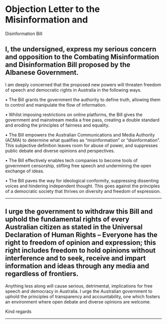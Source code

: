 # Objection Letter to the Misinformation and
 Disinformation Bill

## I, the undersigned, express my serious concern and opposition to the Combating Misinformation and Disinformation Bill proposed by the Albanese Government.

 I am deeply concerned that the proposed new powers will threaten freedom of speech and democratic rights in Australia in the following ways.

 • The Bill grants the government the authority to define truth,
 allowing them to control and manipulate the flow of information.

 • Whilst imposing restrictions on online platforms, the Bill gives
 the government and mainstream media a free pass, creating a double standard and eroding the principles of fairness and equality.

 • The Bill empowers the Australian Communications and Media
 Authority (ACMA) to determine what qualifies as “misinformation” or “disinformation”. This subjective definition leaves room for abuse of power, and suppresses public debate and diverse opinions and perspectives.

 • The Bill effectively enables tech companies to become tools of
 government censorship, stifling free speech and undermining the open exchange of ideas.

 • The Bill paves the way for ideological conformity, suppressing
 dissenting voices and hindering independent thought. This goes against the principles of a democratic society that thrives on diversity and freedom of expression.


-----

## I urge the government to withdraw this Bill and uphold the fundamental rights of every Australian citizen as stated in the Universal Declaration of Human Rights – Everyone has the right to freedom of opinion and expression; this right includes freedom to hold opinions without interference and to seek, receive and impart information and ideas through any media and regardless of frontiers.

 Anything less along will cause serious, detrimental, implications for free speech and democracy in Australia. I urge the Australian government to uphold the principles of transparency and accountability, one which fosters an environment where open debate and diverse opinions are welcome.

 Kind regards


-----

